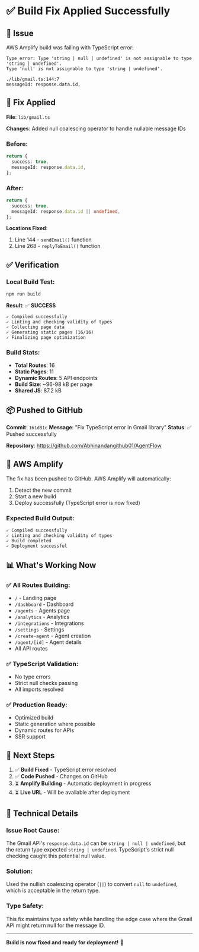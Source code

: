 # ✅ Build Fix Applied Successfully

## 🐛 Issue
AWS Amplify build was failing with TypeScript error:

```
Type error: Type 'string | null | undefined' is not assignable to type 'string | undefined'.
Type 'null' is not assignable to type 'string | undefined'.

./lib/gmail.ts:144:7
messageId: response.data.id,
```

## 🔧 Fix Applied

**File**: `lib/gmail.ts`

**Changes**: Added null coalescing operator to handle nullable message IDs

### Before:
```typescript
return {
  success: true,
  messageId: response.data.id,
};
```

### After:
```typescript
return {
  success: true,
  messageId: response.data.id || undefined,
};
```

**Locations Fixed**:
1. Line 144 - `sendEmail()` function
2. Line 268 - `replyToEmail()` function

## ✅ Verification

### Local Build Test:
```bash
npm run build
```

**Result**: ✅ **SUCCESS**

```
✓ Compiled successfully
✓ Linting and checking validity of types
✓ Collecting page data
✓ Generating static pages (16/16)
✓ Finalizing page optimization
```

### Build Stats:
- **Total Routes**: 16
- **Static Pages**: 11
- **Dynamic Routes**: 5 API endpoints
- **Build Size**: ~96-98 kB per page
- **Shared JS**: 87.2 kB

## 📦 Pushed to GitHub

**Commit**: `161d81c`
**Message**: "Fix TypeScript error in Gmail library"
**Status**: ✅ Pushed successfully

**Repository**: https://github.com/Abhinandangithub01/AgentFlow

## 🚀 AWS Amplify

The fix has been pushed to GitHub. AWS Amplify will automatically:
1. Detect the new commit
2. Start a new build
3. Deploy successfully (TypeScript error is now fixed)

### Expected Build Output:
```
✓ Compiled successfully
✓ Linting and checking validity of types
✓ Build completed
✓ Deployment successful
```

## 📊 What's Working Now

### ✅ All Routes Building:
- `/` - Landing page
- `/dashboard` - Dashboard
- `/agents` - Agents page
- `/analytics` - Analytics
- `/integrations` - Integrations
- `/settings` - Settings
- `/create-agent` - Agent creation
- `/agent/[id]` - Agent details
- All API routes

### ✅ TypeScript Validation:
- No type errors
- Strict null checks passing
- All imports resolved

### ✅ Production Ready:
- Optimized build
- Static generation where possible
- Dynamic routes for APIs
- SSR support

## 🎯 Next Steps

1. ✅ **Build Fixed** - TypeScript error resolved
2. ✅ **Code Pushed** - Changes on GitHub
3. ⏳ **Amplify Building** - Automatic deployment in progress
4. ⏳ **Live URL** - Will be available after deployment

## 📝 Technical Details

### Issue Root Cause:
The Gmail API's `response.data.id` can be `string | null | undefined`, but the return type expected `string | undefined`. TypeScript's strict null checking caught this potential null value.

### Solution:
Used the nullish coalescing operator (`||`) to convert `null` to `undefined`, which is acceptable in the return type.

### Type Safety:
This fix maintains type safety while handling the edge case where the Gmail API might return null for the message ID.

---

**Build is now fixed and ready for deployment!** 🎉
